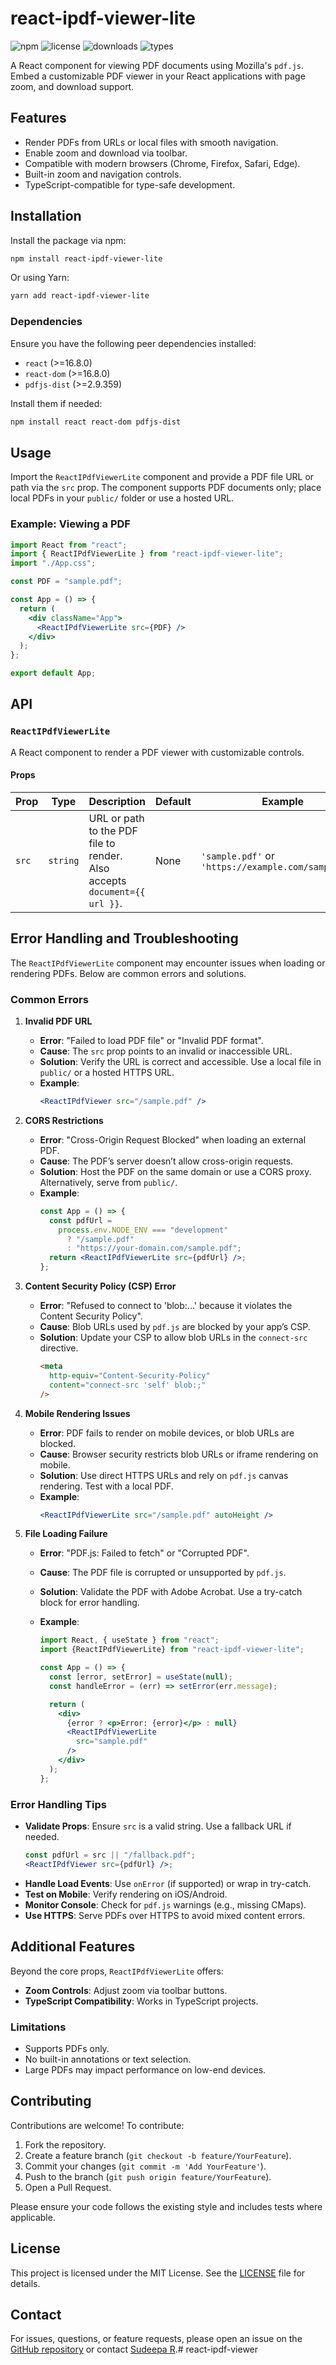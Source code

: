 # react-ipdf-viewer-lite

![npm](https://img.shields.io/npm/v/react-ipdf-viewer-lite)
![license](https://img.shields.io/npm/l/react-ipdf-viewer-lite)
![downloads](https://img.shields.io/npm/dm/react-ipdf-viewer-lite)
![types](https://img.shields.io/npm/types/react-ipdf-viewer-lite)

A React component for viewing PDF documents using Mozilla's `pdf.js`. Embed a customizable PDF viewer in your React applications with page zoom, and download support.

## Features

- Render PDFs from URLs or local files with smooth navigation.
- Enable zoom and download via toolbar.
- Compatible with modern browsers (Chrome, Firefox, Safari, Edge).
- Built-in zoom and navigation controls.
- TypeScript-compatible for type-safe development.

## Installation

Install the package via npm:

```bash
npm install react-ipdf-viewer-lite
```

Or using Yarn:

```bash
yarn add react-ipdf-viewer-lite
```

### Dependencies

Ensure you have the following peer dependencies installed:

- `react` (>=16.8.0)
- `react-dom` (>=16.8.0)
- `pdfjs-dist` (>=2.9.359)

Install them if needed:

```bash
npm install react react-dom pdfjs-dist
```

## Usage

Import the `ReactIPdfViewerLite` component and provide a PDF file URL or path via the `src` prop. The component supports PDF documents only; place local PDFs in your `public/` folder or use a hosted URL.

### Example: Viewing a PDF

```jsx
import React from "react";
import { ReactIPdfViewerLite } from "react-ipdf-viewer-lite";
import "./App.css";

const PDF = "sample.pdf";

const App = () => {
  return (
    <div className="App">
      <ReactIPdfViewerLite src={PDF} />
    </div>
  );
};

export default App;
```

## API

### `ReactIPdfViewerLite`

A React component to render a PDF viewer with customizable controls.

#### Props

| Prop              | Type      | Description                                                               | Default   | Example                                              |
| ----------------- | --------- | ------------------------------------------------------------------------- | --------- | ---------------------------------------------------- |
| `src`             | `string`  | URL or path to the PDF file to render. Also accepts `document={{ url }}`. | None      | `'sample.pdf'` or `'https://example.com/sample.pdf'` |


## Error Handling and Troubleshooting

The `ReactIPdfViewerLite` component may encounter issues when loading or rendering PDFs. Below are common errors and solutions.

### Common Errors

1. **Invalid PDF URL**

   - **Error**: "Failed to load PDF file" or "Invalid PDF format".
   - **Cause**: The `src` prop points to an invalid or inaccessible URL.
   - **Solution**: Verify the URL is correct and accessible. Use a local file in `public/` or a hosted HTTPS URL.
   - **Example**:
     ```jsx
     <ReactIPdfViewer src="/sample.pdf" />
     ```

2. **CORS Restrictions**

   - **Error**: "Cross-Origin Request Blocked" when loading an external PDF.
   - **Cause**: The PDF’s server doesn’t allow cross-origin requests.
   - **Solution**: Host the PDF on the same domain or use a CORS proxy. Alternatively, serve from `public/`.
   - **Example**:
     ```jsx
     const App = () => {
       const pdfUrl =
         process.env.NODE_ENV === "development"
           ? "/sample.pdf"
           : "https://your-domain.com/sample.pdf";
       return <ReactIPdfViewerLite src={pdfUrl} />;
     };
     ```

3. **Content Security Policy (CSP) Error**

   - **Error**: "Refused to connect to 'blob:...' because it violates the Content Security Policy".
   - **Cause**: Blob URLs used by `pdf.js` are blocked by your app’s CSP.
   - **Solution**: Update your CSP to allow blob URLs in the `connect-src` directive.
     ```html
     <meta
       http-equiv="Content-Security-Policy"
       content="connect-src 'self' blob:;"
     />
     ```

4. **Mobile Rendering Issues**

   - **Error**: PDF fails to render on mobile devices, or blob URLs are blocked.
   - **Cause**: Browser security restricts blob URLs or iframe rendering on mobile.
   - **Solution**: Use direct HTTPS URLs and rely on `pdf.js` canvas rendering. Test with a local PDF.
   - **Example**:
     ```jsx
     <ReactIPdfViewerLite src="/sample.pdf" autoHeight />
     ```

5. **File Loading Failure**

   - **Error**: "PDF.js: Failed to fetch" or "Corrupted PDF".
   - **Cause**: The PDF file is corrupted or unsupported by `pdf.js`.
   - **Solution**: Validate the PDF with Adobe Acrobat. Use a try-catch block for error handling.
   - **Example**:

     ```jsx
     import React, { useState } from "react";
     import {ReactIPdfViewerLite} from "react-ipdf-viewer-lite";

     const App = () => {
       const [error, setError] = useState(null);
       const handleError = (err) => setError(err.message);

       return (
         <div>
           {error ? <p>Error: {error}</p> : null}
           <ReactIPdfViewerLite
             src="sample.pdf"
           />
         </div>
       );
     };
     ```

### Error Handling Tips

- **Validate Props**: Ensure `src` is a valid string. Use a fallback URL if needed.
  ```jsx
  const pdfUrl = src || "/fallback.pdf";
  <ReactIPdfViewer src={pdfUrl} />;
  ```
- **Handle Load Events**: Use `onError` (if supported) or wrap in try-catch.
- **Test on Mobile**: Verify rendering on iOS/Android.
- **Monitor Console**: Check for `pdf.js` warnings (e.g., missing CMaps).
- **Use HTTPS**: Serve PDFs over HTTPS to avoid mixed content errors.

## Additional Features

Beyond the core props, `ReactIPdfViewerLite` offers:

- **Zoom Controls**: Adjust zoom via toolbar buttons.
- **TypeScript Compatibility**: Works in TypeScript projects.

### Limitations

- Supports PDFs only.
- No built-in annotations or text selection.
- Large PDFs may impact performance on low-end devices.

## Contributing

Contributions are welcome! To contribute:

1. Fork the repository.
2. Create a feature branch (`git checkout -b feature/YourFeature`).
3. Commit your changes (`git commit -m 'Add YourFeature'`).
4. Push to the branch (`git push origin feature/YourFeature`).
5. Open a Pull Request.

Please ensure your code follows the existing style and includes tests where applicable.

## License

This project is licensed under the MIT License. See the [LICENSE](LICENSE) file for details.

## Contact

For issues, questions, or feature requests, please open an issue on the [GitHub repository](https://github.com/Sudeepa-R/react-ipdf-viewer-lite) or contact [Sudeepa R](https://github.com/Sudeepa-R).# react-ipdf-viewer
